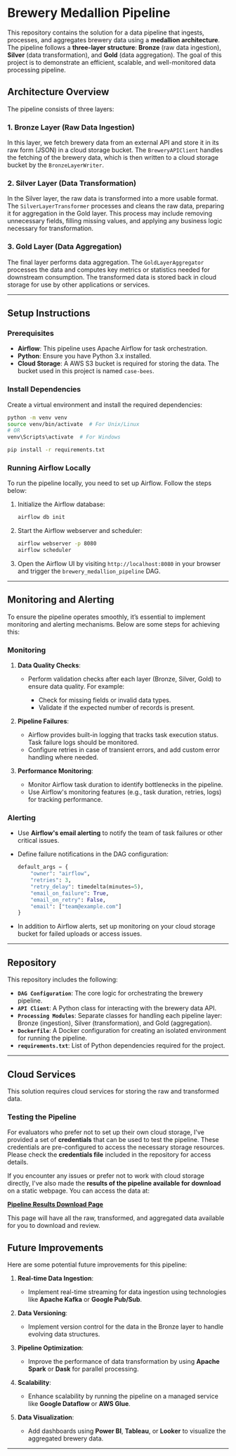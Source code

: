 # Brewery Medallion Pipeline

This repository contains the solution for a data pipeline that ingests, processes, and aggregates brewery data using a **medallion architecture**. The pipeline follows a **three-layer structure**: **Bronze** (raw data ingestion), **Silver** (data transformation), and **Gold** (data aggregation). The goal of this project is to demonstrate an efficient, scalable, and well-monitored data processing pipeline.

## Architecture Overview

The pipeline consists of three layers:

### 1. **Bronze Layer** (Raw Data Ingestion)

In this layer, we fetch brewery data from an external API and store it in its raw form (JSON) in a cloud storage bucket. The `BreweryAPIClient` handles the fetching of the brewery data, which is then written to a cloud storage bucket by the `BronzeLayerWriter`.

### 2. **Silver Layer** (Data Transformation)

In the Silver layer, the raw data is transformed into a more usable format. The `SilverLayerTransformer` processes and cleans the raw data, preparing it for aggregation in the Gold layer. This process may include removing unnecessary fields, filling missing values, and applying any business logic necessary for transformation.

### 3. **Gold Layer** (Data Aggregation)

The final layer performs data aggregation. The `GoldLayerAggregator` processes the data and computes key metrics or statistics needed for downstream consumption. The transformed data is stored back in cloud storage for use by other applications or services.

---

## Setup Instructions

### Prerequisites

* **Airflow**: This pipeline uses Apache Airflow for task orchestration.
* **Python**: Ensure you have Python 3.x installed.
* **Cloud Storage**: A AWS S3 bucket is required for storing the data. The bucket used in this project is named `case-bees`.

### Install Dependencies

Create a virtual environment and install the required dependencies:

```bash
python -m venv venv
source venv/bin/activate  # For Unix/Linux
# OR
venv\Scripts\activate  # For Windows

pip install -r requirements.txt
```

### Running Airflow Locally

To run the pipeline locally, you need to set up Airflow. Follow the steps below:

1. Initialize the Airflow database:

   ```bash
   airflow db init
   ```

2. Start the Airflow webserver and scheduler:

   ```bash
   airflow webserver -p 8080
   airflow scheduler
   ```

3. Open the Airflow UI by visiting `http://localhost:8080` in your browser and trigger the `brewery_medallion_pipeline` DAG.

---

## Monitoring and Alerting

To ensure the pipeline operates smoothly, it’s essential to implement monitoring and alerting mechanisms. Below are some steps for achieving this:

### Monitoring

1. **Data Quality Checks**:

   * Perform validation checks after each layer (Bronze, Silver, Gold) to ensure data quality. For example:

     * Check for missing fields or invalid data types.
     * Validate if the expected number of records is present.

2. **Pipeline Failures**:

   * Airflow provides built-in logging that tracks task execution status. Task failure logs should be monitored.
   * Configure retries in case of transient errors, and add custom error handling where needed.

3. **Performance Monitoring**:

   * Monitor Airflow task duration to identify bottlenecks in the pipeline.
   * Use Airflow's monitoring features (e.g., task duration, retries, logs) for tracking performance.

### Alerting

* Use **Airflow's email alerting** to notify the team of task failures or other critical issues.

* Define failure notifications in the DAG configuration:

  ```python
  default_args = {
      "owner": "airflow",
      "retries": 3,
      "retry_delay": timedelta(minutes=5),
      "email_on_failure": True,
      "email_on_retry": False,
      "email": ["team@example.com"]
  }
  ```

* In addition to Airflow alerts, set up monitoring on your cloud storage bucket for failed uploads or access issues.

---

## Repository

This repository includes the following:

* **`DAG Configuration`**: The core logic for orchestrating the brewery pipeline.
* **`API Client`**: A Python class for interacting with the brewery data API.
* **`Processing Modules`**: Separate classes for handling each pipeline layer: Bronze (ingestion), Silver (transformation), and Gold (aggregation).
* **`Dockerfile`**: A Docker configuration for creating an isolated environment for running the pipeline.
* **`requirements.txt`**: List of Python dependencies required for the project.


---

## Cloud Services

This solution requires cloud services for storing the raw and transformed data.


### Testing the Pipeline

For evaluators who prefer not to set up their own cloud storage, I've provided a set of **credentials** that can be used to test the pipeline. These credentials are pre-configured to access the necessary storage resources. Please check the **credentials file** included in the repository for access details.

If you encounter any issues or prefer not to work with cloud storage directly, I've also made the **results of the pipeline available for download** on a static webpage. You can access the data at:

[**Pipeline Results Download Page**](http://case-bees.s3-website-us-east-1.amazonaws.com/)

This page will have all the raw, transformed, and aggregated data available for you to download and review.


## Future Improvements

Here are some potential future improvements for this pipeline:

1. **Real-time Data Ingestion**:

   * Implement real-time streaming for data ingestion using technologies like **Apache Kafka** or **Google Pub/Sub**.

2. **Data Versioning**:

   * Implement version control for the data in the Bronze layer to handle evolving data structures.

3. **Pipeline Optimization**:

   * Improve the performance of data transformation by using **Apache Spark** or **Dask** for parallel processing.

4. **Scalability**:

   * Enhance scalability by running the pipeline on a managed service like **Google Dataflow** or **AWS Glue**.

5. **Data Visualization**:

   * Add dashboards using **Power BI**, **Tableau**, or **Looker** to visualize the aggregated brewery data.

---


